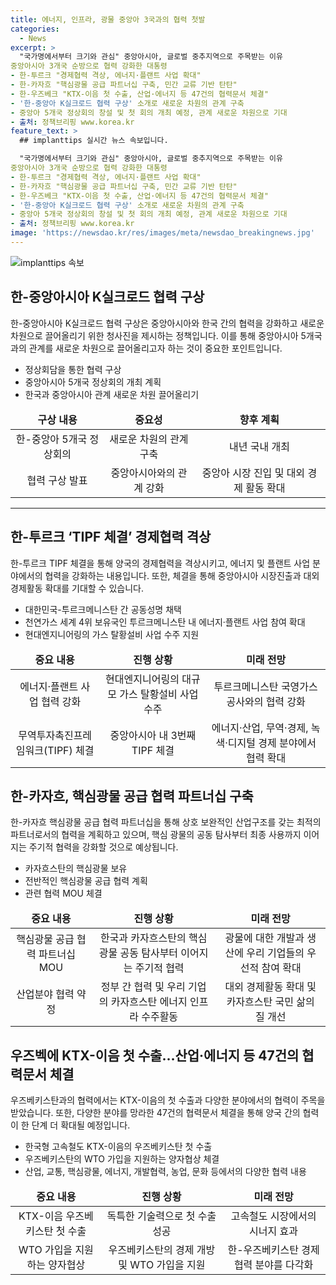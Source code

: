 ```yaml
---
title: 에너지, 인프라, 광물 중앙아 3국과의 협력 첫발
categories:
  - News
excerpt: >
  "국가명에서부터 크기와 관심" 중앙아시아, 글로벌 중추지역으로 주목받는 이유
중앙아시아 3개국 순방으로 협력 강화한 대통령
- 한-투르크 "경제협력 격상, 에너지·플랜트 사업 확대"
- 한-카자흐 "핵심광물 공급 파트너십 구축, 민간 교류 기반 탄탄"
- 한-우즈베크 "KTX-이음 첫 수출, 산업·에너지 등 47건의 협력문서 체결"
- '한-중앙아 K실크로드 협력 구상' 소개로 새로운 차원의 관계 구축
- 중앙아 5개국 정상회의 창설 및 첫 회의 개최 예정, 관계 새로운 차원으로 기대
- 출처: 정책브리핑 www.korea.kr
feature_text: >
  ## implanttips 실시간 뉴스 속보입니다.

  "국가명에서부터 크기와 관심" 중앙아시아, 글로벌 중추지역으로 주목받는 이유
중앙아시아 3개국 순방으로 협력 강화한 대통령
- 한-투르크 "경제협력 격상, 에너지·플랜트 사업 확대"
- 한-카자흐 "핵심광물 공급 파트너십 구축, 민간 교류 기반 탄탄"
- 한-우즈베크 "KTX-이음 첫 수출, 산업·에너지 등 47건의 협력문서 체결"
- '한-중앙아 K실크로드 협력 구상' 소개로 새로운 차원의 관계 구축
- 중앙아 5개국 정상회의 창설 및 첫 회의 개최 예정, 관계 새로운 차원으로 기대
- 출처: 정책브리핑 www.korea.kr
image: 'https://newsdao.kr/res/images/meta/newsdao_breakingnews.jpg'
---
```


<p><img src="https://newsdao.kr/res/images/meta/newsdao_breakingnews.jpg" alt="implanttips 속보" /></p>

<h2 data-ke-size="size26">한-중앙아시아 K실크로드 협력 구상</h2>

<p data-ke-size="size16">한-중앙아시아 K실크로드 협력 구상은 중앙아시아와 한국 간의 협력을 강화하고 새로운 차원으로 끌어올리기 위한 청사진을 제시하는 정책입니다. 이를 통해 중앙아시아 5개국과의 관계를 새로운 차원으로 끌어올리고자 하는 것이 중요한 포인트입니다.</p>

<ul>
<li>정상회담을 통한 협력 구상</li>
<li>중앙아시아 5개국 정상회의 개최 계획</li>
<li>한국과 중앙아시아 관계 새로운 차원 끌어올리기</li>
</ul>

<table>
<thead>
<tr>
<td style="text-align: center; height: 17px;"><b>구상 내용</b></td>
<td style="text-align: center; height: 17px;"><b>중요성</b></td>
<td style="text-align: center; height: 17px;"><b>향후 계획</b></td>
</tr>
</thead>
<tbody>
<tr>
<td style="text-align: center; height: 17px;">한-중앙아 5개국 정상회의</td>
<td style="text-align: center; height: 17px;">새로운 차원의 관계 구축</td>
<td style="text-align: center; height: 17px;">내년 국내 개최</td>
</tr>
<tr>
<td style="text-align: center; height: 17px;">협력 구상 발표</td>
<td style="text-align: center; height: 17px;">중앙아시아와의 관계 강화</td>
<td style="text-align: center; height: 17px;">중앙아 시장 진입 및 대외 경제 활동 확대</td>
</tr>
</tbody>
</table>

<hr>

<h2 data-ke-size="size26">한-투르크 ‘TIPF 체결’ 경제협력 격상</h2>

<p data-ke-size="size16">한-투르크 TIPF 체결을 통해 양국의 경제협력을 격상시키고, 에너지 및 플랜트 사업 분야에서의 협력을 강화하는 내용입니다. 또한, 체결을 통해 중앙아시아 시장진출과 대외 경제활동 확대를 기대할 수 있습니다.</p>

<ul>
<li>대한민국-투르크메니스탄 간 공동성명 채택</li>
<li>천연가스 세계 4위 보유국인 투르크메니스탄 내 에너지·플랜트 사업 참여 확대</li>
<li>현대엔지니어링의 가스 탈황설비 사업 수주 지원</li>
</ul>

<table>
<thead>
<tr>
<td style="text-align: center; height: 17px;"><b>중요 내용</b></td>
<td style="text-align: center; height: 17px;"><b>진행 상황</b></td>
<td style="text-align: center; height: 17px;"><b>미래 전망</b></td>
</tr>
</thead>
<tbody>
<tr>
<td style="text-align: center; height: 17px;">에너지·플랜트 사업 협력 강화</td>
<td style="text-align: center; height: 17px;">현대엔지니어링의 대규모 가스 탈황설비 사업 수주</td>
<td style="text-align: center; height: 17px;">투르크메니스탄 국영가스공사와의 협력 강화</td>
</tr>
<tr>
<td style="text-align: center; height: 17px;">무역투자촉진프레임워크(TIPF) 체결</td>
<td style="text-align: center; height: 17px;">중앙아시아 내 3번째 TIPF 체결</td>
<td style="text-align: center; height: 17px;">에너지·산업, 무역·경제, 녹색·디지털 경제 분야에서 협력 확대</td>
</tr>
</tbody>
</table>

<h2 data-ke-size="size26">한-카자흐, 핵심광물 공급 협력 파트너십 구축</h2>

<p data-ke-size="size16">한-카자흐 핵심광물 공급 협력 파트너십을 통해 상호 보완적인 산업구조를 갖는 최적의 파트너로서의 협력을 계획하고 있으며, 핵심 광물의 공동 탐사부터 최종 사용까지 이어지는 주기적 협력을 강화할 것으로 예상됩니다.</p>

<ul>
<li>카자흐스탄의 핵심광물 보유</li>
<li>전반적인 핵심광물 공급 협력 계획</li>
<li>관련 협력 MOU 체결</li>
</ul>

<table>
<thead>
<tr>
<td style="text-align: center; height: 17px;"><b>중요 내용</b></td>
<td style="text-align: center; height: 17px;"><b>진행 상황</b></td>
<td style="text-align: center; height: 17px;"><b>미래 전망</b></td>
</tr>
</thead>
<tbody>
<tr>
<td style="text-align: center; height: 17px;">핵심광물 공급 협력 파트너십 MOU</td>
<td style="text-align: center; height: 17px;">한국과 카자흐스탄의 핵심 광물 공동 탐사부터 이어지는 주기적 협력</td>
<td style="text-align: center; height: 17px;">광물에 대한 개발과 생산에 우리 기업들의 우선적 참여 확대</td>
</tr>
<tr>
<td style="text-align: center; height: 17px;">산업분야 협력 약정</td>
<td style="text-align: center; height: 17px;">정부 간 협력 및 우리 기업의 카자흐스탄 에너지 인프라 수주활동</td>
<td style="text-align: center; height: 17px;">대외 경제활동 확대 및 카자흐스탄 국민 삶의 질 개선</td>
</tr>
</tbody>
</table>

<h2 data-ke-size="size26">우즈벡에 KTX-이음 첫 수출…산업·에너지 등 47건의 협력문서 체결</h2>

<p data-ke-size="size16">우즈베키스탄과의 협력에서는 KTX-이음의 첫 수출과 다양한 분야에서의 협력이 주목을 받았습니다. 또한, 다양한 분야를 망라한 47건의 협력문서 체결을 통해 양국 간의 협력이 한 단계 더 확대될 예정입니다.</p>

<ul>
<li>한국형 고속철도 KTX-이음의 우즈베키스탄 첫 수출</li>
<li>우즈베키스탄의 WTO 가입을 지원하는 양자협상 체결</li>
<li>산업, 교통, 핵심광물, 에너지, 개발협력, 농업, 문화 등에서의 다양한 협력 내용</li>
</ul>

<table>
<thead>
<tr>
<td style="text-align: center; height: 17px;"><b>중요 내용</b></td>
<td style="text-align: center; height: 17px;"><b>진행 상황</b></td>
<td style="text-align: center; height: 17px;"><b>미래 전망</b></td>
</tr>
</thead>
<tbody>
<tr>
<td style="text-align: center; height: 17px;">KTX-이음 우즈베키스탄 첫 수출</td>
<td style="text-align: center; height: 17px;">독특한 기술력으로 첫 수출 성공</td>
<td style="text-align: center; height: 17px;">고속철도 시장에서의 시너지 효과</td>
</tr>
<tr>
<td style="text-align: center; height: 17px;">WTO 가입을 지원하는 양자협상</td>
<td style="text-align: center; height: 17px;">우즈베키스탄의 경제 개방 및 WTO 가입을 지원</td>
<td style="text-align: center; height: 17px;">한-우즈베키스탄 경제협력 분야를 다각화</td>
</tr>
</tbody>
</table>

